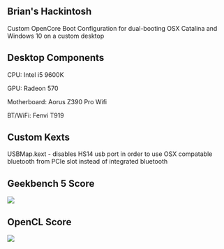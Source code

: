 ## Brian's Hackintosh
Custom OpenCore Boot Configuration for dual-booting OSX Catalina and Windows 10 on a custom desktop

## Desktop Components
CPU: Intel i5 9600K

GPU: Radeon 570

Motherboard: Aorus Z390 Pro Wifi

BT/WiFi: Fenvi T919

## Custom Kexts
USBMap.kext - disables HS14 usb port in order to use OSX compatable bluetooth from PCIe slot instead of integrated bluetooth

## Geekbench 5 Score
![](https://www.dropbox.com/s/314q9xnr7cyfxyg/Screen%20Shot%202020-11-10%20at%201.02.44%20AM.png?raw=1)

## OpenCL Score
![](https://www.dropbox.com/s/ruk136alom0ogl0/Screen%20Shot%202020-11-10%20at%201.09.33%20AM.png?raw=1)
